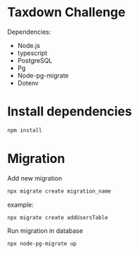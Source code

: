 # Taxdown Challenge
Dependencies:
- Node.js
- typescript
- PostgreSQL
- Pg
- Node-pg-migrate
- Dotenv

# Install dependencies

```bash
npm install
```

# Migration

Add new migration

```bash
npx migrate create migration_name
```
example: 

```bash
npx migrate create addUsersTable
```

Run migration in database

```bash
npx node-pg-migrate up
```

